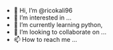 - 👋 Hi, I’m @ricokali96
- 👀 I’m interested in ...
- 🌱 I’m currently learning python, 
- 💞️ I’m looking to collaborate on ...
- 📫 How to reach me ...

<!---
ricokali96/ricokali96 is a ✨ special ✨ repository because its `README.md` (this file) appears on your GitHub profile.
You can click the Preview link to take a look at your changes.
--->
